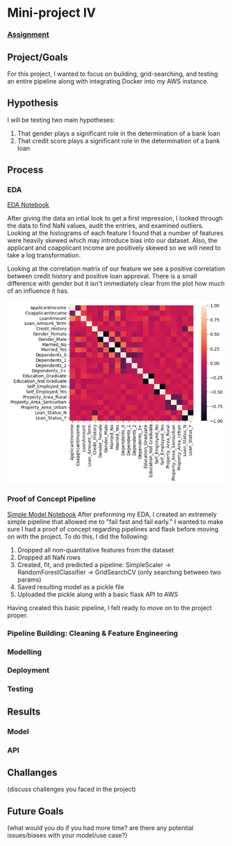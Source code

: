 # Mini-project IV

### [Assignment](assignment.md)

## Project/Goals
For this project, I wanted to focus on building, grid-searching, and testing an entire pipeline along with integrating Docker into my AWS instance.

## Hypothesis
I will be testing two main hypotheses:
1. That gender plays a significant role in the determination of a bank loan
2. That credit score plays a significant role in the determination of a bank loan

## Process

### EDA

[EDA Notebook](notebooks/DateExploration.ipynb)

After giving the data an intial look to get a first impression, I looked through the data to find NaN values, audit the entries, and examined outliers. Looking at the histograms of each feature I found that a number of features were heavily skewed which may introduce bias into our dataset. Also, the applicant and coapplicant income are positively skewed so we will need to take a log transformation.

Looking at the correlation matrix of our feature we see a positive correlation between credit history and positive loan approval. There is a small difference with gender but it isn't immediately clear from the plot how much of an influence it has.

![Correlation Matrix](images/corr_plot.png)

### Proof of Concept Pipeline
[Simple Model Notebook](notebooks/Simple_Model.ipynb)
After preforming my EDA, I created an extremely simple pipeline that allowed me to "fail fast and fail early." I wanted to make sure I had a proof of concept regarding pipelines and flask before moving on with the project. To do this, I did the following:

  1. Dropped all non-quantitative features from the dataset
  2. Dropped all NaN rows
  3. Created, fit, and predicted a pipeline: SimpleScaler -> RandomForestClassifier -> GridSearchCV (only searching between two params)
  4. Saved resulting model as a pickle file
  5. Uploaded the pickle along with a basic flask API to AWS
  
Having created this basic pipeline, I felt ready to move on to the project proper.

### Pipeline Building: Cleaning & Feature Engineering


### Modelling


### Deployment


### Testing


## Results


### Model

### API

## Challanges 
(discuss challenges you faced in the project)

## Future Goals
(what would you do if you had more time? are there any potential issues/biases with your model/use case?)
